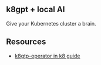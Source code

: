 ## k8gpt + local AI
Give your Kubernetes cluster a brain.

## Resources 
- [k8gtp-operator in k8 guide](https://github.com/k8sgpt-ai/k8sgpt-operator)